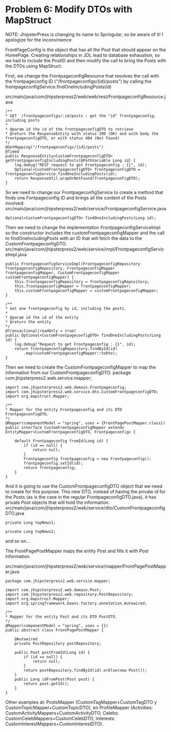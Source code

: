 # Problem 6: Modify DTOs with MapStruct


NOTE: JhipsterPress is changing its name to Springular, so be aware of it! I apologize for the inconvinience

FrontPageConfig is the object that has all the Post that should appear on the HomePage. Creating relationships in JDL lead to database exhaustion, so we had to include the PostID and then modify the call to bring the Posts with the DTOs using MapStruct.

First, we change the FrontpageconfigResource that resolves the call with the frontpageconfig ID ("/frontpageconfigs/{id}/posts") by calling the frontpageconfigService.findOneIncludingPosts(id)

src/main/java/com/jhipsterpress2/web/web/rest/FrontpageconfigResource.java

    /**
    * GET  /frontpageconfigs/:id/posts : get the "id" frontpageconfig, including posts
    *
    * @param id the id of the frontpageconfigDTO to retrieve
    * @return the ResponseEntity with status 200 (OK) and with body the frontpageconfigDTO, or with status 404 (Not Found)
    */
    @GetMapping("/frontpageconfigs/{id}/posts")
    @Timed
    public ResponseEntity<CustomFrontpageconfigDTO> getFrontpageconfigIncludingPosts(@PathVariable Long id) {
        log.debug("REST request to get Frontpageconfig : {}", id);
        Optional<CustomFrontpageconfigDTO> frontpageconfigDTO = frontpageconfigService.findOneIncludingPosts(id);
        return ResponseUtil.wrapOrNotFound(frontpageconfigDTO);
    }


So we need to change our FrontpageconfigService to create a method that finds one Fontpageconfig ID and brings all the content of the Posts involved:
src/main/java/com/jhipsterpress2/web/service/FrontpageconfigService.java

	Optional<CustomFrontpageconfigDTO> findOneIncludingPosts(Long id);



Then we need to change the implementation FrontpageconfigServiceImpl so the constructor includes the customFrontpageconfigMapper and the call to findOneIncludingPosts with an ID that will fetch the data to the CustomFrontpageconfigDTO.
src/main/java/com/jhipsterpress2/web/service/impl/FrontpageconfigServiceImpl.java

	public FrontpageconfigServiceImpl(FrontpageconfigRepository frontpageconfigRepository, FrontpageconfigMapper frontpageconfigMapper, CustomFrontpageconfigMapper customFrontpageconfigMapper) {
        this.frontpageconfigRepository = frontpageconfigRepository;
        this.frontpageconfigMapper = frontpageconfigMapper;
        this.customFrontpageconfigMapper = customFrontpageconfigMapper;
    }

    /**
    * Get one frontpageconfig by id, including the posts.
    *
    * @param id the id of the entity
    * @return the entity
    */
    @Transactional(readOnly = true)
    public Optional<CustomFrontpageconfigDTO> findOneIncludingPosts(Long id) {
        log.debug("Request to get Frontpageconfig : {}", id);
        return frontpageconfigRepository.findById(id)
            .map(customFrontpageconfigMapper::toDto);
    }

Then we need to create the CustomFrontpageconfigMapper to map the information from our CustomFrontpageconfigDTO.
package com.jhipsterpress2.web.service.mapper;

	import com.jhipsterpress2.web.domain.Frontpageconfig;
	import com.jhipsterpress2.web.service.dto.CustomFrontpageconfigDTO;
	import org.mapstruct.Mapper;

	/**
	* Mapper for the entity Frontpageconfig and its DTO FrontpageconfigDTO.
	*/
	@Mapper(componentModel = "spring", uses = {FrontPagePostMapper.class})
	public interface CustomFrontpageconfigMapper extends EntityMapper<CustomFrontpageconfigDTO, Frontpageconfig> {

		default Frontpageconfig fromId(Long id) {
			if (id == null) {
				return null;
			}
			Frontpageconfig frontpageconfig = new Frontpageconfig();
			frontpageconfig.setId(id);
			return frontpageconfig;
		}
	}

And it is going to use the CustomFrontpageconfigDTO object that we need to create for this purpose. This new DTO, instead of having the private id for the Posts (as is the case in the regular FrontpageconfigDTO.java), it has private Post objects that will hold the information.
src/main/java/com/jhipsterpress2/web/service/dto/CustomFrontpageconfigDTO.java

    private Long topNews1;

    private Long topNews2;

and so on…

The FrontPagePostMapper maps the entity Post and fills it with Post information.

src/main/java/com/jhipsterpress2/web/service/mapper/FrontPagePostMapper.java

	package com.jhipsterpress2.web.service.mapper;

	import com.jhipsterpress2.web.domain.Post;
	import com.jhipsterpress2.web.repository.PostRepository;
	import org.mapstruct.Mapper;
	import org.springframework.beans.factory.annotation.Autowired;

	/**
	* Mapper for the entity Post and its DTO PostDTO.
	*/
	@Mapper(componentModel = "spring", uses = {})
	public abstract class FrontPagePostMapper {

		@Autowired
		private PostRepository postRepository;

		public Post postFromId(Long id) {
			if (id == null) {
				return null;
			}
			return postRepository.findById(id).orElse(new Post());
		}
		public Long idFromPost(Post post) {
			return post.getId();
		}
	}

Other examples at: PostsMapper (CustomTagMapper+CustomTagDTO y CustomTopicMapper+CustomTopicDTO), en ProfileMapper (Activities: CustomActivityMappers+CustomActivityDTO, Celebs: CustomCelebMappers+CustomCelebDTO, Interests: CustomInterestMappers+CustomInterestDTO).
